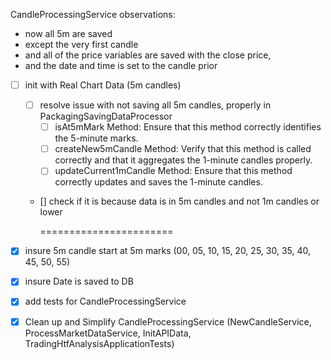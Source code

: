
CandleProcessingService
observations:
- now all 5m are saved
- except the very first candle
- and all of the price variables are saved with the close price,
- and the date and time is set to the candle prior


- [ ] init with Real Chart Data (5m candles)
  - [ ] resolve issue with not saving all 5m candles, properly in PackagingSavingDataProcessor
    - [ ] isAt5mMark Method: Ensure that this method correctly identifies the 5-minute marks.
    - [ ] createNew5mCandle Method: Verify that this method is called correctly and that it aggregates the 1-minute candles properly.
    - [ ] updateCurrent1mCandle Method: Ensure that this method correctly updates and saves the 1-minute candles.
  - [] check if it is because data is in 5m candles and not 1m candles or lower

      =======================
- [x] insure 5m candle start at 5m marks (00, 05, 10, 15, 20, 25, 30, 35, 40, 45, 50, 55)
- [x] insure Date is saved to DB 
- [x] add tests for CandleProcessingService


- [x] Clean up and Simplify CandleProcessingService (NewCandleService, ProcessMarketDataService, InitAPIData, TradingHtfAnalysisApplicationTests)

